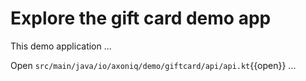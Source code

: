 # Explore the gift card demo app

This demo application ...

Open `src/main/java/io/axoniq/demo/giftcard/api/api.kt`{{open}} ...
